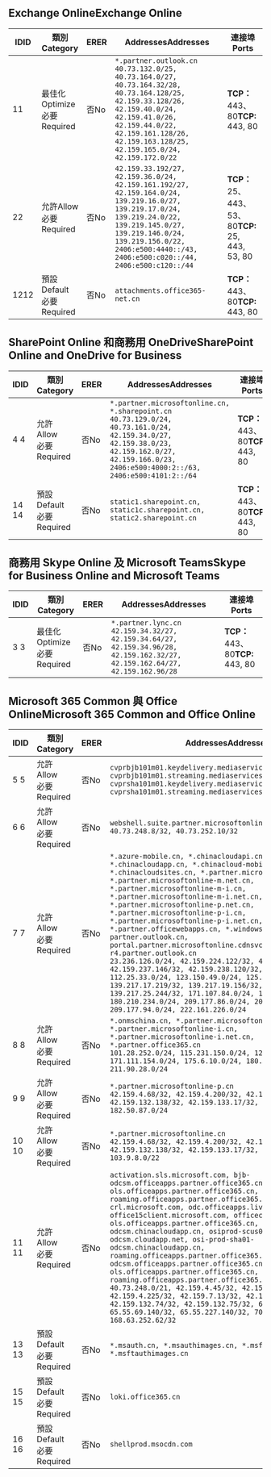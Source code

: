 <!--THIS FILE IS AUTOMATICALLY GENERATED. MANUAL CHANGES WILL BE OVERWRITTEN.-->
<!--Please contact the Office 365 Endpoints team with any questions.-->
<!--China endpoints version 2020032700-->
<!--File generated 2020-03-27 11:00:11.9084-->

## <a name="exchange-online"></a><span data-ttu-id="60056-101">Exchange Online</span><span class="sxs-lookup"><span data-stu-id="60056-101">Exchange Online</span></span>

<span data-ttu-id="60056-102">ID</span><span class="sxs-lookup"><span data-stu-id="60056-102">ID</span></span> | <span data-ttu-id="60056-103">類別</span><span class="sxs-lookup"><span data-stu-id="60056-103">Category</span></span> | <span data-ttu-id="60056-104">ER</span><span class="sxs-lookup"><span data-stu-id="60056-104">ER</span></span> | <span data-ttu-id="60056-105">Addresses</span><span class="sxs-lookup"><span data-stu-id="60056-105">Addresses</span></span> | <span data-ttu-id="60056-106">連接埠</span><span class="sxs-lookup"><span data-stu-id="60056-106">Ports</span></span>
-- | -------------------- | -- | ---------------------------------------------------------------------------------------------------------------------------------------------------------------------------------------------------------------------------------------------- | ------------------------
<span data-ttu-id="60056-107">1</span><span class="sxs-lookup"><span data-stu-id="60056-107">1</span></span> | <span data-ttu-id="60056-108">最佳化</span><span class="sxs-lookup"><span data-stu-id="60056-108">Optimize</span></span><BR><span data-ttu-id="60056-109">必要</span><span class="sxs-lookup"><span data-stu-id="60056-109">Required</span></span> | <span data-ttu-id="60056-110">否</span><span class="sxs-lookup"><span data-stu-id="60056-110">No</span></span> | `*.partner.outlook.cn`<BR>`40.73.132.0/25, 40.73.164.0/27, 40.73.164.32/28, 40.73.164.128/25, 42.159.33.128/26, 42.159.40.0/24, 42.159.41.0/26, 42.159.44.0/22, 42.159.161.128/26, 42.159.163.128/25, 42.159.165.0/24, 42.159.172.0/22` | <span data-ttu-id="60056-111">**TCP：** 443、80</span><span class="sxs-lookup"><span data-stu-id="60056-111">**TCP:** 443, 80</span></span>
<span data-ttu-id="60056-112">2</span><span class="sxs-lookup"><span data-stu-id="60056-112">2</span></span> | <span data-ttu-id="60056-113">允許</span><span class="sxs-lookup"><span data-stu-id="60056-113">Allow</span></span><BR><span data-ttu-id="60056-114">必要</span><span class="sxs-lookup"><span data-stu-id="60056-114">Required</span></span> | <span data-ttu-id="60056-115">否</span><span class="sxs-lookup"><span data-stu-id="60056-115">No</span></span> | `42.159.33.192/27, 42.159.36.0/24, 42.159.161.192/27, 42.159.164.0/24, 139.219.16.0/27, 139.219.17.0/24, 139.219.24.0/22, 139.219.145.0/27, 139.219.146.0/24, 139.219.156.0/22, 2406:e500:4440::/43, 2406:e500:c020::/44, 2406:e500:c120::/44` | <span data-ttu-id="60056-116">**TCP：** 25、443、53、80</span><span class="sxs-lookup"><span data-stu-id="60056-116">**TCP:** 25, 443, 53, 80</span></span>
<span data-ttu-id="60056-117">12</span><span class="sxs-lookup"><span data-stu-id="60056-117">12</span></span> | <span data-ttu-id="60056-118">預設</span><span class="sxs-lookup"><span data-stu-id="60056-118">Default</span></span><BR><span data-ttu-id="60056-119">必要</span><span class="sxs-lookup"><span data-stu-id="60056-119">Required</span></span> | <span data-ttu-id="60056-120">否</span><span class="sxs-lookup"><span data-stu-id="60056-120">No</span></span> | `attachments.office365-net.cn` | <span data-ttu-id="60056-121">**TCP：** 443、80</span><span class="sxs-lookup"><span data-stu-id="60056-121">**TCP:** 443, 80</span></span>

## <a name="sharepoint-online-and-onedrive-for-business"></a><span data-ttu-id="60056-122">SharePoint Online 和商務用 OneDrive</span><span class="sxs-lookup"><span data-stu-id="60056-122">SharePoint Online and OneDrive for Business</span></span>

<span data-ttu-id="60056-123">ID</span><span class="sxs-lookup"><span data-stu-id="60056-123">ID</span></span> | <span data-ttu-id="60056-124">類別</span><span class="sxs-lookup"><span data-stu-id="60056-124">Category</span></span> | <span data-ttu-id="60056-125">ER</span><span class="sxs-lookup"><span data-stu-id="60056-125">ER</span></span> | <span data-ttu-id="60056-126">Addresses</span><span class="sxs-lookup"><span data-stu-id="60056-126">Addresses</span></span> | <span data-ttu-id="60056-127">連接埠</span><span class="sxs-lookup"><span data-stu-id="60056-127">Ports</span></span>
-- | ------------------- | -- | --------------------------------------------------------------------------------------------------------------------------------------------------------------------------------------------------- | ----------------
<span data-ttu-id="60056-128">4 </span><span class="sxs-lookup"><span data-stu-id="60056-128">4</span></span> | <span data-ttu-id="60056-129">允許</span><span class="sxs-lookup"><span data-stu-id="60056-129">Allow</span></span><BR><span data-ttu-id="60056-130">必要</span><span class="sxs-lookup"><span data-stu-id="60056-130">Required</span></span> | <span data-ttu-id="60056-131">否</span><span class="sxs-lookup"><span data-stu-id="60056-131">No</span></span> | `*.partner.microsoftonline.cn, *.sharepoint.cn`<BR>`40.73.129.0/24, 40.73.161.0/24, 42.159.34.0/27, 42.159.38.0/23, 42.159.162.0/27, 42.159.166.0/23, 2406:e500:4000:2::/63, 2406:e500:4101:2::/64` | <span data-ttu-id="60056-132">**TCP：** 443、80</span><span class="sxs-lookup"><span data-stu-id="60056-132">**TCP:** 443, 80</span></span>
<span data-ttu-id="60056-133">14 </span><span class="sxs-lookup"><span data-stu-id="60056-133">14</span></span> | <span data-ttu-id="60056-134">預設</span><span class="sxs-lookup"><span data-stu-id="60056-134">Default</span></span><BR><span data-ttu-id="60056-135">必要</span><span class="sxs-lookup"><span data-stu-id="60056-135">Required</span></span> | <span data-ttu-id="60056-136">否</span><span class="sxs-lookup"><span data-stu-id="60056-136">No</span></span> | `static1.sharepoint.cn, static1c.sharepoint.cn, static2.sharepoint.cn` | <span data-ttu-id="60056-137">**TCP：** 443、80</span><span class="sxs-lookup"><span data-stu-id="60056-137">**TCP:** 443, 80</span></span>

## <a name="skype-for-business-online-and-microsoft-teams"></a><span data-ttu-id="60056-138">商務用 Skype Online 及 Microsoft Teams</span><span class="sxs-lookup"><span data-stu-id="60056-138">Skype for Business Online and Microsoft Teams</span></span>

<span data-ttu-id="60056-139">ID</span><span class="sxs-lookup"><span data-stu-id="60056-139">ID</span></span> | <span data-ttu-id="60056-140">類別</span><span class="sxs-lookup"><span data-stu-id="60056-140">Category</span></span> | <span data-ttu-id="60056-141">ER</span><span class="sxs-lookup"><span data-stu-id="60056-141">ER</span></span> | <span data-ttu-id="60056-142">Addresses</span><span class="sxs-lookup"><span data-stu-id="60056-142">Addresses</span></span> | <span data-ttu-id="60056-143">連接埠</span><span class="sxs-lookup"><span data-stu-id="60056-143">Ports</span></span>
-- | -------------------- | -- | -------------------------------------------------------------------------------------------------------------------------------- | ----------------
<span data-ttu-id="60056-144">3 </span><span class="sxs-lookup"><span data-stu-id="60056-144">3</span></span> | <span data-ttu-id="60056-145">最佳化</span><span class="sxs-lookup"><span data-stu-id="60056-145">Optimize</span></span><BR><span data-ttu-id="60056-146">必要</span><span class="sxs-lookup"><span data-stu-id="60056-146">Required</span></span> | <span data-ttu-id="60056-147">否</span><span class="sxs-lookup"><span data-stu-id="60056-147">No</span></span> | `*.partner.lync.cn`<BR>`42.159.34.32/27, 42.159.34.64/27, 42.159.34.96/28, 42.159.162.32/27, 42.159.162.64/27, 42.159.162.96/28` | <span data-ttu-id="60056-148">**TCP：** 443、80</span><span class="sxs-lookup"><span data-stu-id="60056-148">**TCP:** 443, 80</span></span>

## <a name="microsoft-365-common-and-office-online"></a><span data-ttu-id="60056-149">Microsoft 365 Common 與 Office Online</span><span class="sxs-lookup"><span data-stu-id="60056-149">Microsoft 365 Common and Office Online</span></span>

<span data-ttu-id="60056-150">ID</span><span class="sxs-lookup"><span data-stu-id="60056-150">ID</span></span> | <span data-ttu-id="60056-151">類別</span><span class="sxs-lookup"><span data-stu-id="60056-151">Category</span></span> | <span data-ttu-id="60056-152">ER</span><span class="sxs-lookup"><span data-stu-id="60056-152">ER</span></span> | <span data-ttu-id="60056-153">Addresses</span><span class="sxs-lookup"><span data-stu-id="60056-153">Addresses</span></span> | <span data-ttu-id="60056-154">連接埠</span><span class="sxs-lookup"><span data-stu-id="60056-154">Ports</span></span>
-- | ------------------- | -- | ---------------------------------------------------------------------------------------------------------------------------------------------------------------------------------------------------------------------------------------------------------------------------------------------------------------------------------------------------------------------------------------------------------------------------------------------------------------------------------------------------------------------------------------------------------------------------------------------------------------------------------------------------------------------------------------------------------------------------------------------------------------------------------------------------------------------------------------------------------------------------- | ----------------
<span data-ttu-id="60056-155">5 </span><span class="sxs-lookup"><span data-stu-id="60056-155">5</span></span> | <span data-ttu-id="60056-156">允許</span><span class="sxs-lookup"><span data-stu-id="60056-156">Allow</span></span><BR><span data-ttu-id="60056-157">必要</span><span class="sxs-lookup"><span data-stu-id="60056-157">Required</span></span> | <span data-ttu-id="60056-158">否</span><span class="sxs-lookup"><span data-stu-id="60056-158">No</span></span> | `cvprbjb101m01.keydelivery.mediaservices.chinacloudapi.cn, cvprbjb101m01.streaming.mediaservices.chinacloudapi.cn, cvprsha101m01.keydelivery.mediaservices.chinacloudapi.cn, cvprsha101m01.streaming.mediaservices.chinacloudapi.cn` | <span data-ttu-id="60056-159">**TCP：** 443、80</span><span class="sxs-lookup"><span data-stu-id="60056-159">**TCP:** 443, 80</span></span>
<span data-ttu-id="60056-160">6 </span><span class="sxs-lookup"><span data-stu-id="60056-160">6</span></span> | <span data-ttu-id="60056-161">允許</span><span class="sxs-lookup"><span data-stu-id="60056-161">Allow</span></span><BR><span data-ttu-id="60056-162">必要</span><span class="sxs-lookup"><span data-stu-id="60056-162">Required</span></span> | <span data-ttu-id="60056-163">否</span><span class="sxs-lookup"><span data-stu-id="60056-163">No</span></span> | `webshell.suite.partner.microsoftonline.cn`<BR>`40.73.248.8/32, 40.73.252.10/32` | <span data-ttu-id="60056-164">**TCP：** 443、80</span><span class="sxs-lookup"><span data-stu-id="60056-164">**TCP:** 443, 80</span></span>
<span data-ttu-id="60056-165">7 </span><span class="sxs-lookup"><span data-stu-id="60056-165">7</span></span> | <span data-ttu-id="60056-166">允許</span><span class="sxs-lookup"><span data-stu-id="60056-166">Allow</span></span><BR><span data-ttu-id="60056-167">必要</span><span class="sxs-lookup"><span data-stu-id="60056-167">Required</span></span> | <span data-ttu-id="60056-168">否</span><span class="sxs-lookup"><span data-stu-id="60056-168">No</span></span> | `*.azure-mobile.cn, *.chinacloudapi.cn, *.chinacloudapp.cn, *.chinacloud-mobile.cn, *.chinacloudsites.cn, *.partner.microsoftonline-m.cn, *.partner.microsoftonline-m.net.cn, *.partner.microsoftonline-m-i.cn, *.partner.microsoftonline-m-i.net.cn, *.partner.microsoftonline-p.net.cn, *.partner.microsoftonline-p-i.cn, *.partner.microsoftonline-p-i.net.cn, *.partner.officewebapps.cn, *.windowsazure.cn, partner.outlook.cn, portal.partner.microsoftonline.cdnsvc.com, r4.partner.outlook.cn`<BR>`23.236.126.0/24, 42.159.224.122/32, 42.159.233.91/32, 42.159.237.146/32, 42.159.238.120/32, 58.68.168.0/24, 112.25.33.0/24, 123.150.49.0/24, 125.65.247.0/24, 139.217.17.219/32, 139.217.19.156/32, 139.217.21.3/32, 139.217.25.244/32, 171.107.84.0/24, 180.210.232.0/24, 180.210.234.0/24, 209.177.86.0/24, 209.177.90.0/24, 209.177.94.0/24, 222.161.226.0/24` | <span data-ttu-id="60056-169">**TCP：** 443、80</span><span class="sxs-lookup"><span data-stu-id="60056-169">**TCP:** 443, 80</span></span>
<span data-ttu-id="60056-170">8 </span><span class="sxs-lookup"><span data-stu-id="60056-170">8</span></span> | <span data-ttu-id="60056-171">允許</span><span class="sxs-lookup"><span data-stu-id="60056-171">Allow</span></span><BR><span data-ttu-id="60056-172">必要</span><span class="sxs-lookup"><span data-stu-id="60056-172">Required</span></span> | <span data-ttu-id="60056-173">否</span><span class="sxs-lookup"><span data-stu-id="60056-173">No</span></span> | `*.onmschina.cn, *.partner.microsoftonline.net.cn, *.partner.microsoftonline-i.cn, *.partner.microsoftonline-i.net.cn, *.partner.office365.cn`<BR>`101.28.252.0/24, 115.231.150.0/24, 123.235.32.0/24, 171.111.154.0/24, 175.6.10.0/24, 180.210.229.0/24, 211.90.28.0/24` | <span data-ttu-id="60056-174">**TCP：** 443、80</span><span class="sxs-lookup"><span data-stu-id="60056-174">**TCP:** 443, 80</span></span>
<span data-ttu-id="60056-175">9 </span><span class="sxs-lookup"><span data-stu-id="60056-175">9</span></span> | <span data-ttu-id="60056-176">允許</span><span class="sxs-lookup"><span data-stu-id="60056-176">Allow</span></span><BR><span data-ttu-id="60056-177">必要</span><span class="sxs-lookup"><span data-stu-id="60056-177">Required</span></span> | <span data-ttu-id="60056-178">否</span><span class="sxs-lookup"><span data-stu-id="60056-178">No</span></span> | `*.partner.microsoftonline-p.cn`<BR>`42.159.4.68/32, 42.159.4.200/32, 42.159.7.156/32, 42.159.132.138/32, 42.159.133.17/32, 42.159.135.78/32, 182.50.87.0/24` | <span data-ttu-id="60056-179">**TCP：** 443、80</span><span class="sxs-lookup"><span data-stu-id="60056-179">**TCP:** 443, 80</span></span>
<span data-ttu-id="60056-180">10 </span><span class="sxs-lookup"><span data-stu-id="60056-180">10</span></span> | <span data-ttu-id="60056-181">允許</span><span class="sxs-lookup"><span data-stu-id="60056-181">Allow</span></span><BR><span data-ttu-id="60056-182">必要</span><span class="sxs-lookup"><span data-stu-id="60056-182">Required</span></span> | <span data-ttu-id="60056-183">否</span><span class="sxs-lookup"><span data-stu-id="60056-183">No</span></span> | `*.partner.microsoftonline.cn`<BR>`42.159.4.68/32, 42.159.4.200/32, 42.159.7.156/32, 42.159.132.138/32, 42.159.133.17/32, 42.159.135.78/32, 103.9.8.0/22` | <span data-ttu-id="60056-184">**TCP：** 443、80</span><span class="sxs-lookup"><span data-stu-id="60056-184">**TCP:** 443, 80</span></span>
<span data-ttu-id="60056-185">11 </span><span class="sxs-lookup"><span data-stu-id="60056-185">11</span></span> | <span data-ttu-id="60056-186">允許</span><span class="sxs-lookup"><span data-stu-id="60056-186">Allow</span></span><BR><span data-ttu-id="60056-187">必要</span><span class="sxs-lookup"><span data-stu-id="60056-187">Required</span></span> | <span data-ttu-id="60056-188">否</span><span class="sxs-lookup"><span data-stu-id="60056-188">No</span></span> | `activation.sls.microsoft.com, bjb-odcsm.officeapps.partner.office365.cn, bjb-ols.officeapps.partner.office365.cn, bjb-roaming.officeapps.partner.office365.cn, crl.microsoft.com, odc.officeapps.live.com, office15client.microsoft.com, officecdn.microsoft.com, ols.officeapps.partner.office365.cn, osi-prod-bjb01-odcsm.chinacloudapp.cn, osiprod-scus01-odcsm.cloudapp.net, osi-prod-sha01-odcsm.chinacloudapp.cn, roaming.officeapps.partner.office365.cn, sha-odcsm.officeapps.partner.office365.cn, sha-ols.officeapps.partner.office365.cn, sha-roaming.officeapps.partner.office365.cn`<BR>`40.73.248.0/21, 42.159.4.45/32, 42.159.4.50/32, 42.159.4.225/32, 42.159.7.13/32, 42.159.132.73/32, 42.159.132.74/32, 42.159.132.75/32, 65.52.98.231/32, 65.55.69.140/32, 65.55.227.140/32, 70.37.81.47/32, 168.63.252.62/32` | <span data-ttu-id="60056-189">**TCP：** 443、80</span><span class="sxs-lookup"><span data-stu-id="60056-189">**TCP:** 443, 80</span></span>
<span data-ttu-id="60056-190">13 </span><span class="sxs-lookup"><span data-stu-id="60056-190">13</span></span> | <span data-ttu-id="60056-191">預設</span><span class="sxs-lookup"><span data-stu-id="60056-191">Default</span></span><BR><span data-ttu-id="60056-192">必要</span><span class="sxs-lookup"><span data-stu-id="60056-192">Required</span></span> | <span data-ttu-id="60056-193">否</span><span class="sxs-lookup"><span data-stu-id="60056-193">No</span></span> | `*.msauth.cn, *.msauthimages.cn, *.msftauth.cn, *.msftauthimages.cn` | <span data-ttu-id="60056-194">**TCP：** 443、80</span><span class="sxs-lookup"><span data-stu-id="60056-194">**TCP:** 443, 80</span></span>
<span data-ttu-id="60056-195">15 </span><span class="sxs-lookup"><span data-stu-id="60056-195">15</span></span> | <span data-ttu-id="60056-196">預設</span><span class="sxs-lookup"><span data-stu-id="60056-196">Default</span></span><BR><span data-ttu-id="60056-197">必要</span><span class="sxs-lookup"><span data-stu-id="60056-197">Required</span></span> | <span data-ttu-id="60056-198">否</span><span class="sxs-lookup"><span data-stu-id="60056-198">No</span></span> | `loki.office365.cn` | <span data-ttu-id="60056-199">**TCP：** 443</span><span class="sxs-lookup"><span data-stu-id="60056-199">**TCP:** 443</span></span>
<span data-ttu-id="60056-200">16 </span><span class="sxs-lookup"><span data-stu-id="60056-200">16</span></span> | <span data-ttu-id="60056-201">預設</span><span class="sxs-lookup"><span data-stu-id="60056-201">Default</span></span><BR><span data-ttu-id="60056-202">必要</span><span class="sxs-lookup"><span data-stu-id="60056-202">Required</span></span> | <span data-ttu-id="60056-203">否</span><span class="sxs-lookup"><span data-stu-id="60056-203">No</span></span> | `shellprod.msocdn.com` | <span data-ttu-id="60056-204">**TCP：** 443</span><span class="sxs-lookup"><span data-stu-id="60056-204">**TCP:** 443</span></span>
